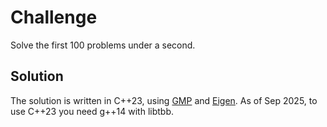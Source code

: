 # Challenge

Solve the first 100 problems under a second.

## Solution

The solution is written in C++23, using [GMP](https://gmplib.org/) and [Eigen](https://github.com/PX4/eigen). As of Sep 2025, to use C++23 you need g++14 with libtbb.
